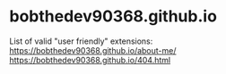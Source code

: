 # bobthedev90368.github.io

List of valid "user friendly" extensions:<br>
https://bobthedev90368.github.io/about-me/<br>
https://bobthedev90368.github.io/404.html
